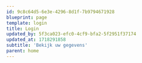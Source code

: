 ```yaml
---
id: 9c8c64d5-6e3e-4296-8d1f-7b9794671928
blueprint: page
template: login
title: Login
updated_by: 5f3ca023-efc0-4cf9-bfa2-5f2951f37174
updated_at: 1718291858
subtitle: 'Bekijk uw gegevens'
parent: home
---
```

